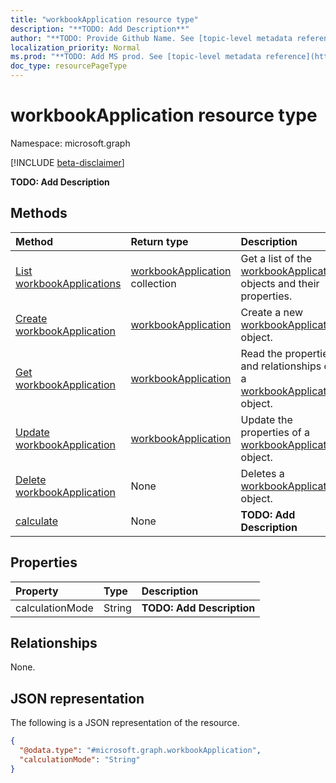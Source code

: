 ```yaml
---
title: "workbookApplication resource type"
description: "**TODO: Add Description**"
author: "**TODO: Provide Github Name. See [topic-level metadata reference](https://msgo.azurewebsites.net/add/document/guidelines/metadata.html#topic-level-metadata)**"
localization_priority: Normal
ms.prod: "**TODO: Add MS prod. See [topic-level metadata reference](https://msgo.azurewebsites.net/add/document/guidelines/metadata.html#topic-level-metadata)**"
doc_type: resourcePageType
---
```


# workbookApplication resource type

Namespace: microsoft.graph

[!INCLUDE [beta-disclaimer](../../includes/beta-disclaimer.md)]

**TODO: Add Description**

## Methods
|Method|Return type|Description|
|:---|:---|:---|
|[List workbookApplications](../api/workbookapplication-list.md)|[workbookApplication](../resources/workbookapplication.md) collection|Get a list of the [workbookApplication](../resources/workbookapplication.md) objects and their properties.|
|[Create workbookApplication](../api/workbookapplication-create.md)|[workbookApplication](../resources/workbookapplication.md)|Create a new [workbookApplication](../resources/workbookapplication.md) object.|
|[Get workbookApplication](../api/workbookapplication-get.md)|[workbookApplication](../resources/workbookapplication.md)|Read the properties and relationships of a [workbookApplication](../resources/workbookapplication.md) object.|
|[Update workbookApplication](../api/workbookapplication-update.md)|[workbookApplication](../resources/workbookapplication.md)|Update the properties of a [workbookApplication](../resources/workbookapplication.md) object.|
|[Delete workbookApplication](../api/workbookapplication-delete.md)|None|Deletes a [workbookApplication](../resources/workbookapplication.md) object.|
|[calculate](../api/workbookapplication-calculate.md)|None|**TODO: Add Description**|

## Properties
|Property|Type|Description|
|:---|:---|:---|
|calculationMode|String|**TODO: Add Description**|

## Relationships
None.

## JSON representation
The following is a JSON representation of the resource.
<!-- {
  "blockType": "resource",
  "keyProperty": "id",
  "@odata.type": "microsoft.graph.workbookApplication",
  "openType": false
}
-->
``` json
{
  "@odata.type": "#microsoft.graph.workbookApplication",
  "calculationMode": "String"
}
```

